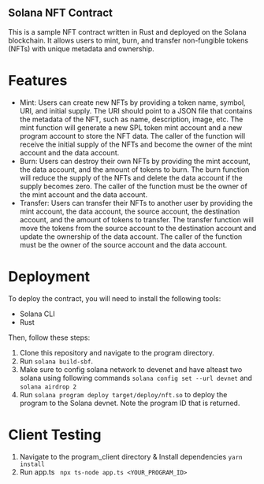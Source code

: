 ## Solana NFT Contract
This is a sample NFT contract written in Rust and deployed on the Solana blockchain. It allows users to mint, burn, and transfer non-fungible tokens (NFTs) with unique metadata and ownership.

# Features
- Mint: Users can create new NFTs by providing a token name, symbol, URI, and initial supply. The URI should point to a JSON file that contains the metadata of the NFT, such as name, description, image, etc. The mint function will generate a new SPL token mint account and a new program account to store the NFT data. The caller of the function will receive the initial supply of the NFTs and become the owner of the mint account and the data account.
- Burn: Users can destroy their own NFTs by providing the mint account, the data account, and the amount of tokens to burn. The burn function will reduce the supply of the NFTs and delete the data account if the supply becomes zero. The caller of the function must be the owner of the mint account and the data account.
- Transfer: Users can transfer their NFTs to another user by providing the mint account, the data account, the source account, the destination account, and the amount of tokens to transfer. The transfer function will move the tokens from the source account to the destination account and update the ownership of the data account. The caller of the function must be the owner of the source account and the data account.

# Deployment

To deploy the contract, you will need to install the following tools:

- Solana CLI
- Rust

Then, follow these steps:

1. Clone this repository and navigate to the program directory.
2. Run ```solana build-sbf```.
3. Make sure to config solana network to devenet and have alteast two solana using following commands ```solana config set --url devnet``` and ```solana airdrop 2```
4. Run ```solana program deploy target/deploy/nft.so``` to deploy the program to the Solana devnet. Note the program ID that is returned.

# Client Testing

1. Navigate to the program_client directory & Install dependencies ``` yarn install ```
2. Run app.ts ``` npx ts-node app.ts <YOUR_PROGRAM_ID>```

